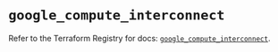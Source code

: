 # `google_compute_interconnect`

Refer to the Terraform Registry for docs: [`google_compute_interconnect`](https://registry.terraform.io/providers/hashicorp/google/6.49.0/docs/resources/compute_interconnect).
